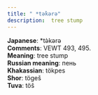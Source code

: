 ```yaml
---
title: " *tǝ̀kǝrǝ"
description:  tree stump
---
```


<strong>Japanese</strong>:  *tǝ̀kǝrǝ<br>
<strong>Comments</strong>:  VEWT 493, 495.<br>
<strong>Meaning</strong>:  tree stump<br>
<strong>Russian meaning</strong>:  пень<br>
<strong>Khakassian</strong>:  tökpes<br>
<strong>Shor</strong>:  tögeš<br>
<strong>Tuva</strong>:  töš<br>


